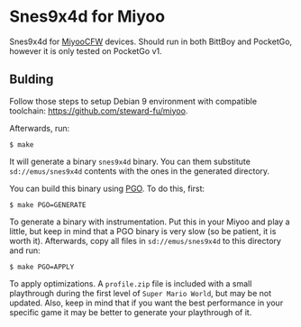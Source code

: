 # Snes9x4d for Miyoo

Snes9x4d for [MiyooCFW](https://github.com/TriForceX/MiyooCFW) devices.
Should run in both BittBoy and PocketGo, however it is only tested on
PocketGo v1.

## Bulding

Follow those steps to setup Debian 9 environment with compatible toolchain:
<https://github.com/steward-fu/miyoo>.

Afterwards, run:

    $ make

It will generate a binary `snes9x4d` binary. You can them substitute
`sd://emus/snes9x4d` contents with the ones in the generated directory.

You can build this binary using [PGO](https://en.wikipedia.org/wiki/Profile-guided_optimization).
To do this, first:

    $ make PGO=GENERATE

To generate a binary with instrumentation. Put this in your Miyoo and play a
little, but keep in mind that a PGO binary is very slow (so be patient, it
is worth it). Afterwards, copy all files in `sd://emus/snes9x4d` to this
directory and run:

    $ make PGO=APPLY

To apply optimizations. A `profile.zip` file is included with a small
playthrough during the first level of `Super Mario World`, but may be not
updated. Also, keep in mind that if you want the best performance in your
specific game it may be better to generate your playthrough of it.
